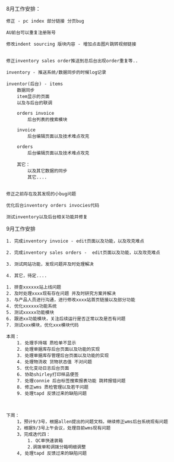 8月工作安排：
	

	修正 - pc index 部分链接 分页bug
	
	AU前台可以重复注册账号
	
	修改indent sourcing 版块内容 - 增加点击图片跳转视频链接


	修正inventory sales order推送到总后台出现order重复等..
	
	inventory - 推送系统/数据同步的时候log记录
	
	inventor(后台) - items 
		数据同步
		item显示的页面
		以及与后台的联调
	
		orders invoice 
			后台列表的搜索模块
	
		invoice
			后台编辑页面以及技术难点攻克
	
		orders
			后台编辑页面以及技术难点攻克
	
		其它：
			以及其它数据的同步
			其它....


	修正之前存在及其发现的小bug问题
	
	优化后台inventory orders invocies代码
	
	测试inventory以及后台相关功能并修复


9月工作安排

	1. 完成inventory invoice - edit页面以及功能，以及攻克难点
	
	2. 完成inventory sales orders -  edit页面以及功能，以及攻克难点
	
	3. 测试网站功能，发现问题并及时处理解决
	
	4. 其它，待定....
	
	
	
	

```
1. 排查xxxxxx站上线问题
2. 及时处理xxxx现有存在问题 并及时研究方案并解决
3. 与产品人员进行沟通，进行修改xxxx站首页链接以及部分功能
4. 优化xxxxxx功能系统
5. 测试xxxxx功能模块
6. 跟进xx功能模块，关注后续运行是否正常以及是否有问题
7. 测试xxx模块，优化xxx模块代码

```


```
本周：
	1. 处理手持端 质检单不显示
	2. 处理单据库存后台页面以及功能的实现
	3. 处理单据库存管理后台页面以及功能的实现
	4. 处理物流收 货物状态值 不对问题
	5. 优化变动日志后台页面
	6. 协助shirley打印样品便签
	7. 处理connie 后台标签搜索报表功能 跳转报错问题
	8. 修正wms 质检管理以及若干问题
	9. 处理tapd 反馈过来的缺陷问题



下周：
	1，预计9/3号，根据allen提出的问题文档，继续修正wms后台系统现有问题
	2，根据9/3号上午会议，处理目前wms现有问题
	3，完成迭代四：
		1. QC单快速装箱
		2.调拨单和调拨分箱明细调整
	4, 处理tapd 反馈过来的缺陷问题




```
